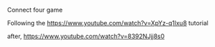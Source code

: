 Connect four game 

Following the https://www.youtube.com/watch?v=XpYz-q1lxu8 tutorial

after, https://www.youtube.com/watch?v=8392NJjj8s0

